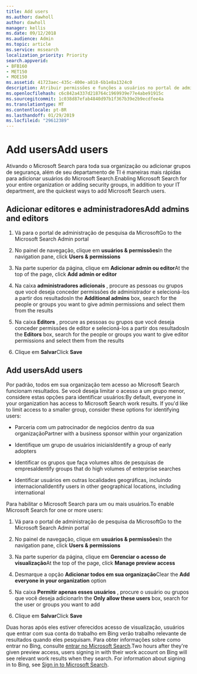 ```yaml
---
title: Add users
ms.author: dawholl
author: dawholl
manager: kellis
ms.date: 09/12/2018
ms.audience: Admin
ms.topic: article
ms.service: mssearch
localization_priority: Priority
search.appverid:
- BFB160
- MET150
- MOE150
ms.assetid: 41723aec-435c-400e-a818-6b1e8a1324c0
description: Atribuir permissões e funções a usuários no portal de administração de pesquisa da Microsoft, editores e administradores
ms.openlocfilehash: c6c842a4337d218764c1969939e77e4abe91915c
ms.sourcegitcommit: 1c038d87efab4840d97b1f367b39e2b9ecdfee4a
ms.translationtype: MT
ms.contentlocale: pt-BR
ms.lasthandoff: 01/29/2019
ms.locfileid: "29612389"
---
```

# <a name="add-users"></a><span data-ttu-id="9ff68-103">Add users</span><span class="sxs-lookup"><span data-stu-id="9ff68-103">Add users</span></span>

<span data-ttu-id="9ff68-104">Ativando o Microsoft Search para toda sua organização ou adicionar grupos de segurança, além de seu departamento de TI é maneiras mais rápidas para adicionar usuários do Microsoft Search.</span><span class="sxs-lookup"><span data-stu-id="9ff68-104">Enabling Microsoft Search for your entire organization or adding security groups, in addition to your IT department, are the quickest ways to add Microsoft Search users.</span></span>
  
## <a name="add-admins-and-editors"></a><span data-ttu-id="9ff68-105">Adicionar editores e administradores</span><span class="sxs-lookup"><span data-stu-id="9ff68-105">Add admins and editors</span></span>

1. <span data-ttu-id="9ff68-106">Vá para o portal de administração de pesquisa da Microsoft</span><span class="sxs-lookup"><span data-stu-id="9ff68-106">Go to the Microsoft Search Admin portal</span></span>
    
2. <span data-ttu-id="9ff68-107">No painel de navegação, clique em **usuários &amp; permissões**</span><span class="sxs-lookup"><span data-stu-id="9ff68-107">In the navigation pane, click **Users &amp; permissions**</span></span>
    
3. <span data-ttu-id="9ff68-108">Na parte superior da página, clique em **Adicionar admin ou editor**</span><span class="sxs-lookup"><span data-stu-id="9ff68-108">At the top of the page, click **Add admin or editor**</span></span>
    
4. <span data-ttu-id="9ff68-109">Na caixa **administradores adicionais** , procure as pessoas ou grupos que você deseja conceder permissões de administrador e selecioná-los a partir dos resultados</span><span class="sxs-lookup"><span data-stu-id="9ff68-109">In the **Additional admins** box, search for the people or groups you want to give admin permissions and select them from the results</span></span> 
    
5. <span data-ttu-id="9ff68-110">Na caixa **Editors** , procure as pessoas ou grupos que você deseja conceder permissões de editor e selecioná-los a partir dos resultados</span><span class="sxs-lookup"><span data-stu-id="9ff68-110">In the **Editors** box, search for the people or groups you want to give editor permissions and select them from the results</span></span> 
    
6. <span data-ttu-id="9ff68-111">Clique em **Salvar**</span><span class="sxs-lookup"><span data-stu-id="9ff68-111">Click **Save**</span></span>
    
## <a name="add-users"></a><span data-ttu-id="9ff68-112">Add users</span><span class="sxs-lookup"><span data-stu-id="9ff68-112">Add users</span></span>

<span data-ttu-id="9ff68-p101">Por padrão, todos em sua organização tem acesso ao Microsoft Search funcionam resultados. Se você deseja limitar o acesso a um grupo menor, considere estas opções para identificar usuários:</span><span class="sxs-lookup"><span data-stu-id="9ff68-p101">By default, everyone in your organization has access to Microsoft Search work results. If you'd like to limit access to a smaller group, consider these options for identifying users:</span></span>
  
- <span data-ttu-id="9ff68-115">Parceria com um patrocinador de negócios dentro da sua organização</span><span class="sxs-lookup"><span data-stu-id="9ff68-115">Partner with a business sponsor within your organization</span></span>
    
- <span data-ttu-id="9ff68-116">Identifique um grupo de usuários iniciais</span><span class="sxs-lookup"><span data-stu-id="9ff68-116">Identify a group of early adopters</span></span>
    
- <span data-ttu-id="9ff68-117">Identificar os grupos que faça volumes altos de pesquisas de empresa</span><span class="sxs-lookup"><span data-stu-id="9ff68-117">Identify groups that do high volumes of enterprise searches</span></span>
    
- <span data-ttu-id="9ff68-118">Identificar usuários em outras localidades geográficas, incluindo internacional</span><span class="sxs-lookup"><span data-stu-id="9ff68-118">Identify users in other geographical locations, including international</span></span>
    
<span data-ttu-id="9ff68-119">Para habilitar o Microsoft Search para um ou mais usuários.</span><span class="sxs-lookup"><span data-stu-id="9ff68-119">To enable Microsoft Search for one or more users:</span></span>
  
1. <span data-ttu-id="9ff68-120">Vá para o portal de administração de pesquisa da Microsoft</span><span class="sxs-lookup"><span data-stu-id="9ff68-120">Go to the Microsoft Search Admin portal</span></span>
    
2. <span data-ttu-id="9ff68-121">No painel de navegação, clique em **usuários &amp; permissões**</span><span class="sxs-lookup"><span data-stu-id="9ff68-121">In the navigation pane, click **Users &amp; permissions**</span></span>
    
3. <span data-ttu-id="9ff68-122">Na parte superior da página, clique em **Gerenciar o acesso de visualização**</span><span class="sxs-lookup"><span data-stu-id="9ff68-122">At the top of the page, click **Manage preview access**</span></span>
    
4. <span data-ttu-id="9ff68-123">Desmarque a opção **Adicionar todos em sua organização**</span><span class="sxs-lookup"><span data-stu-id="9ff68-123">Clear the **Add everyone in your organization** option</span></span> 
    
5. <span data-ttu-id="9ff68-124">Na caixa **Permitir apenas esses usuários** , procure o usuário ou grupos que você deseja adicionar</span><span class="sxs-lookup"><span data-stu-id="9ff68-124">In the **Only allow these users** box, search for the user or groups you want to add</span></span> 
    
6. <span data-ttu-id="9ff68-125">Clique em **Salvar**</span><span class="sxs-lookup"><span data-stu-id="9ff68-125">Click **Save**</span></span>
    
<span data-ttu-id="9ff68-p102">Duas horas após eles estiver oferecidos acesso de visualização, usuários que entrar com sua conta do trabalho em Bing verão trabalho relevante de resultados quando eles pesquisam. Para obter informações sobre como entrar no Bing, consulte [entrar no Microsoft Search](use/sign-in.md).</span><span class="sxs-lookup"><span data-stu-id="9ff68-p102">Two hours after they're given preview access, users signing in with their work account on Bing will see relevant work results when they search. For information about signing in to Bing, see [Sign in to Microsoft Search](use/sign-in.md).</span></span>